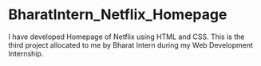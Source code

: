 # BharatIntern_Netflix_Homepage
I have developed Homepage of Netflix using HTML and CSS. This is the third project allocated to me by Bharat Intern during my Web Development Internship.
